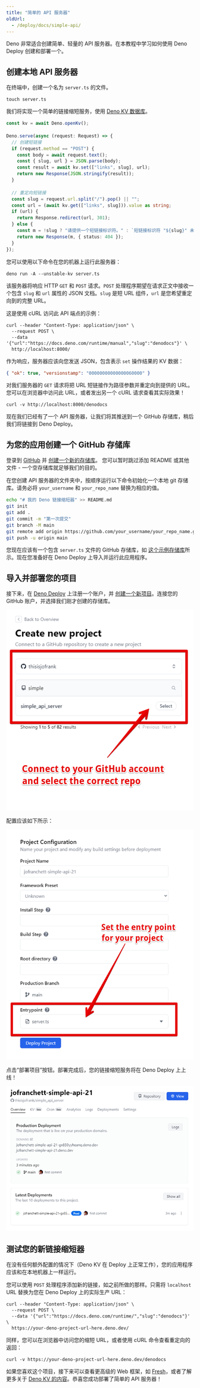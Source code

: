 ```yaml
---
title: "简单的 API 服务器"
oldUrl:
  - /deploy/docs/simple-api/
---
```


Deno 非常适合创建简单、轻量的 API 服务器。在本教程中学习如何使用 Deno Deploy 创建和部署一个。

## 创建本地 API 服务器

在终端中，创建一个名为 `server.ts` 的文件。

```shell
touch server.ts
```

我们将实现一个简单的链接缩短服务，使用
[Deno KV 数据库](/deploy/kv/manual)。

```ts title="server.ts"
const kv = await Deno.openKv();

Deno.serve(async (request: Request) => {
  // 创建短链接
  if (request.method == "POST") {
    const body = await request.text();
    const { slug, url } = JSON.parse(body);
    const result = await kv.set(["links", slug], url);
    return new Response(JSON.stringify(result));
  }

  // 重定向短链接
  const slug = request.url.split("/").pop() || "";
  const url = (await kv.get(["links", slug])).value as string;
  if (url) {
    return Response.redirect(url, 301);
  } else {
    const m = !slug ? "请提供一个短链接标识符。" : `短链接标识符 "${slug}" 未找到`;
    return new Response(m, { status: 404 });
  }
});
```

您可以使用以下命令在您的机器上运行此服务器：

```shell
deno run -A --unstable-kv server.ts
```

该服务器将响应 HTTP `GET` 和 `POST` 请求。`POST` 处理程序期望在请求正文中接收一个包含 `slug` 和 `url` 属性的 JSON 文档。`slug` 是短 URL 组件，`url` 是您希望重定向到的完整 URL。

这是使用 cURL 访问此 API 端点的示例：

```shell
curl --header "Content-Type: application/json" \
  --request POST \
  --data '{"url":"https://docs.deno.com/runtime/manual","slug":"denodocs"}' \
  http://localhost:8000/
```

作为响应，服务器应该向您发送 JSON，包含表示 `set` 操作结果的 KV 数据：

```json
{ "ok": true, "versionstamp": "00000000000000060000" }
```

对我们服务器的 `GET` 请求将把 URL 短链接作为路径参数并重定向到提供的 URL。您可以在浏览器中访问此 URL，或者发出另一个 cURL 请求查看其实际效果！

```shell
curl -v http://localhost:8000/denodocs
```

现在我们已经有了一个 API 服务器，让我们将其推送到一个 GitHub 存储库，稍后我们将链接到 Deno Deploy。

## 为您的应用创建一个 GitHub 存储库

登录到 [GitHub](https://github.com) 并
[创建一个新的存储库](https://docs.github.com/en/get-started/quickstart/create-a-repo)。
您可以暂时跳过添加 README 或其他文件 - 一个空存储库就足够我们的目的。

在您创建 API 服务器的文件夹中，按顺序运行以下命令初始化一个本地 git 存储库。请务必将 `your_username` 和 `your_repo_name` 替换为相应的值。

```sh
echo "# 我的 Deno 链接缩短器" >> README.md
git init
git add .
git commit -m "第一次提交"
git branch -M main
git remote add origin https://github.com/your_username/your_repo_name.git
git push -u origin main
```

您现在应该有一个包含 `server.ts` 文件的 GitHub 存储库，如
[这个示例存储库](https://github.com/kwhinnery/simple_api_server)所示。现在您准备好在 Deno Deploy 上导入并运行此应用程序。

## 导入并部署您的项目

接下来，在 [Deno Deploy](https://dash.deno.com) 上注册一个账户，并
[创建一个新项目](https://dash.deno.com/new_project)。连接您的 GitHub 账户，并选择我们刚才创建的存储库。

![Deno Deploy 项目选择](./images/simple_api_deploy.png)

配置应该如下所示：

![Deno Deploy 配置](./images/simple_api_deploy_settings.png)

点击“部署项目”按钮。部署完成后，您的链接缩短服务将在 Deno Deploy 上上线！

![Deno Deploy 仪表盘](./images/simple_api_dashboard.png)

## 测试您的新链接缩短器

在没有任何额外配置的情况下（Deno KV 在 Deploy 上正常工作），您的应用程序应该和在本地机器上一样运行。

您可以使用 `POST` 处理程序添加新的链接，如之前所做的那样。只需将 `localhost` URL 替换为您在 Deno Deploy 上的实际生产 URL：

```shell
curl --header "Content-Type: application/json" \
  --request POST \
  --data '{"url":"https://docs.deno.com/runtime/","slug":"denodocs"}' \
  https://your-deno-project-url-here.deno.dev/
```

同样，您可以在浏览器中访问您的缩短 URL，或者使用 cURL 命令查看重定向的返回：

```shell
curl -v https://your-deno-project-url-here.deno.dev/denodocs
```

如果您喜欢这个项目，接下来可以查看更高级的 Web 框架，如 [Fresh](https://fresh.deno.dev)，或者了解更多关于 [Deno KV 的内容](/deploy/kv/manual)。恭喜您成功部署了简单的 API 服务器！
